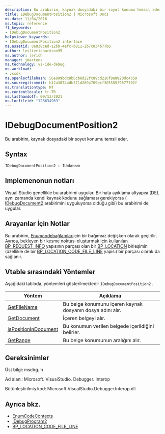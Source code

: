 ```yaml
---
description: Bu arabirim, kaynak dosyadaki bir soyut konumu temsil eder.
title: IDebugDocumentPosition2 | Microsoft Docs
ms.date: 11/04/2016
ms.topic: reference
f1_keywords:
- IDebugDocumentPosition2
helpviewer_keywords:
- IDebugDocumentPosition2 interface
ms.assetid: 0e838ced-12bb-4efc-b811-2b7c034b77b0
author: leslierichardson95
ms.author: lerich
manager: jmartens
ms.technology: vs-ide-debug
ms.workload:
- vssdk
ms.openlocfilehash: 56e809bdc8b6cb8d22fc89cd216f9e8920dc4359
ms.sourcegitcommit: b12a38744db371d2894769ecf305585f9577792f
ms.translationtype: MT
ms.contentlocale: tr-TR
ms.lasthandoff: 09/13/2021
ms.locfileid: "126634969"
---
```

# <a name="idebugdocumentposition2"></a>IDebugDocumentPosition2
Bu arabirim, kaynak dosyadaki bir soyut konumu temsil eder.

## <a name="syntax"></a>Syntax

```
IDebugDocumentPosition2 : IUnknown
```

## <a name="notes-for-implementers"></a>Implemenonun notları
 Visual Studio genellikle bu arabirimi uygular. Bir hata ayıklama altyapısı (DE), aynı zamanda kendi kaynak kodunu sağlaması gerekiyorsa ( [IDebugDocument2](../../../extensibility/debugger/reference/idebugdocument2.md) arabirimini uyguluyorsa olduğu gibi) bu arabirimi de uygular.

## <a name="notes-for-callers"></a>Arayanlar İçin Notlar
 Bu arabirim, [Enumcodebağlamları](../../../extensibility/debugger/reference/idebugprogram2-enumcodecontexts.md)için bir bağımsız değişken olarak geçirilir. Ayrıca, bekleyen bir kesme noktası oluşturmak için kullanılan [BP_REQUEST_INFO](../../../extensibility/debugger/reference/bp-request-info.md) yapısının parçası olan bir [BP_LOCATION](../../../extensibility/debugger/reference/bp-location.md) birleşimin (özellikle de bir [BP_LOCATION_CODE_FILE_LINE](../../../extensibility/debugger/reference/bp-location-code-file-line.md) yapısı) bir parçası olarak da sağlanır.

## <a name="methods-in-vtable-order"></a>Vtable sırasındaki Yöntemler
 Aşağıdaki tabloda, yöntemleri gösterilmektedir `IDebugDocumentPosition2` .

|Yöntem|Açıklama|
|------------|-----------------|
|[GetFileName](../../../extensibility/debugger/reference/idebugdocumentposition2-getfilename.md)|Bu belge konumunu içeren kaynak dosyanın dosya adını alır.|
|[GetDocument](../../../extensibility/debugger/reference/idebugdocumentposition2-getdocument.md)|İçeren belgeyi alır.|
|[IsPositionInDocument](../../../extensibility/debugger/reference/idebugdocumentposition2-ispositionindocument.md)|Bu konumun verilen belgede içerildiğini belirler.|
|[GetRange](../../../extensibility/debugger/reference/idebugdocumentposition2-getrange.md)|Bu belge konumunun aralığını alır.|

## <a name="requirements"></a>Gereksinimler
 Üst bilgi: msdbg. h

 Ad alanı: Microsoft. VisualStudio. Debugger. Interop

 Bütünleştirilmiş kod: Microsoft.VisualStudio.Debugger.Interop.dll

## <a name="see-also"></a>Ayrıca bkz.
- [EnumCodeContexts](../../../extensibility/debugger/reference/idebugprogram2-enumcodecontexts.md)
- [IDebugProgram2](../../../extensibility/debugger/reference/idebugprogram2.md)
- [BP_LOCATION_CODE_FILE_LINE](../../../extensibility/debugger/reference/bp-location-code-file-line.md)

